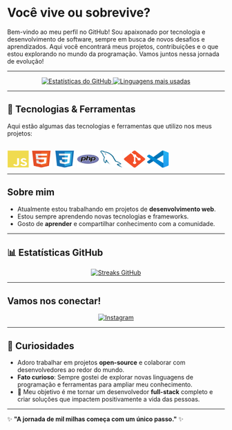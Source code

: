 # Você vive ou sobrevive?

Bem-vindo ao meu perfil no GitHub! Sou apaixonado por tecnologia e desenvolvimento de software, sempre em busca de novos desafios e aprendizados. Aqui você encontrará meus projetos, contribuições e o que estou explorando no mundo da programação. Vamos juntos nessa jornada de evolução! 

---

<div align="center">
  <a href="https://github.com/EduaBta">
    <img height="180em" src="https://github-readme-stats.vercel.app/api?username=EduaBta&show_icons=true&theme=dark&include_all_commits=true&count_private=true" alt="Estatísticas do GitHub"/>
    <img height="180em" src="https://github-readme-stats.vercel.app/api/top-langs/?username=EduaBta&layout=compact&langs_count=6&theme=tokyonight" alt="Linguagens mais usadas"/>
  </a>
</div>

---

## 🚀 Tecnologias & Ferramentas

Aqui estão algumas das tecnologias e ferramentas que utilizo nos meus projetos:

<div style="display: inline_block"><br>
  <img align="center" alt="JavaScript" height="40" width="50" src="https://raw.githubusercontent.com/devicons/devicon/master/icons/javascript/javascript-plain.svg" title="JavaScript">
  <img align="center" alt="HTML" height="40" width="50" src="https://raw.githubusercontent.com/devicons/devicon/master/icons/html5/html5-original.svg" title="HTML5">
  <img align="center" alt="CSS" height="40" width="50" src="https://raw.githubusercontent.com/devicons/devicon/master/icons/css3/css3-original.svg" title="CSS3">
  <img align="center" alt="PHP" height="40" width="50" src="https://raw.githubusercontent.com/devicons/devicon/master/icons/php/php-original.svg" title="PHP">
  <img align="center" alt="MySQL" height="40" width="50" src="https://raw.githubusercontent.com/devicons/devicon/master/icons/mysql/mysql-original.svg" title="MySQL">
  <img align="center" alt="Git" height="40" width="50" src="https://raw.githubusercontent.com/devicons/devicon/master/icons/git/git-original.svg" title="Git">
  <img align="center" alt="VSCode" height="40" width="50" src="https://raw.githubusercontent.com/devicons/devicon/master/icons/vscode/vscode-original.svg" title="Visual Studio Code">
</div>

---

## Sobre mim

- Atualmente estou trabalhando em projetos de **desenvolvimento web**.
- Estou sempre aprendendo novas tecnologias e frameworks.
- Gosto de **aprender** e compartilhar conhecimento com a comunidade.

---

## 📊 Estatísticas GitHub

<div align="center">
  <a href="https://github.com/EduaBta">
    <img src="https://github-readme-streak-stats.herokuapp.com/?user=EduaBta&theme=tokyonight" alt="Streaks GitHub">
  </a>
</div>

---

## Vamos nos conectar!

<div align="center">
  <a href="https://www.instagram.com/devbatael" target="_blank" style="text-decoration = none;">
    <img src="https://img.shields.io/badge/-Instagram-%23E4405F?style=for-the-badge&logo=instagram&logoColor=white" target="_blank" alt="Instagram">
  </a>
  <a href="https://discord.com/channels/@me" target="_blank" style="text-decoration = none;>
    <img src="https://img.shields.io/badge/Discord-7289DA?style=for-the-badge&logo=discord&logoColor=white" target="_blank" alt="Discord">
  </a>
  <a href="mailto:eduardobatael9@gmail.com" style="text-decoration = none;>
    <img src="https://img.shields.io/badge/-Gmail-%23333?style=for-the-badge&logo=gmail&logoColor=white" target="_blank" alt="Gmail">
  </a>
  <a href="https://www.linkedin.com/in/eduardo-batael-65414a2b0/" target="_blank" style="text-decoration = none;>
    <img src="https://img.shields.io/badge/-LinkedIn-%230077B5?style=for-the-badge&logo=linkedin&logoColor=white" target="_blank" alt="LinkedIn">
  </a>
</div>

---

## 🎨 Curiosidades

- Adoro trabalhar em projetos **open-source** e colaborar com desenvolvedores ao redor do mundo.
- **Fato curioso**: Sempre gostei de explorar novas linguagens de programação e ferramentas para ampliar meu conhecimento.
- 🎯 Meu objetivo é me tornar um desenvolvedor **full-stack** completo e criar soluções que impactem positivamente a vida das pessoas.

---

✨ **"A jornada de mil milhas começa com um único passo."** ✨
